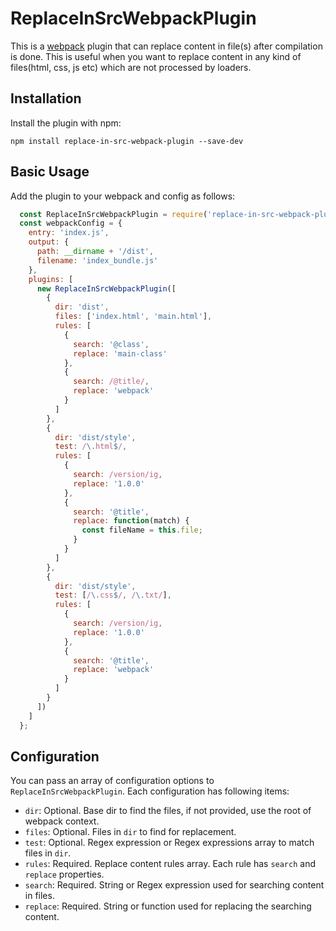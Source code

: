 # ReplaceInSrcWebpackPlugin

This is a [webpack](http://webpack.github.io/) plugin that can replace content in file(s) after compilation is done. This is useful when you want to replace content in any kind of files(html, css, js etc) which are not processed by loaders.

## Installation

Install the plugin with npm:
```shell
npm install replace-in-src-webpack-plugin --save-dev
```

## Basic Usage

Add the plugin to your webpack and config as follows:

```javascript
  const ReplaceInSrcWebpackPlugin = require('replace-in-src-webpack-plugin');
  const webpackConfig = {
    entry: 'index.js',
    output: {
      path: __dirname + '/dist',
      filename: 'index_bundle.js'
    },
    plugins: [
      new ReplaceInSrcWebpackPlugin([
        {
          dir: 'dist',
          files: ['index.html', 'main.html'],
          rules: [
            {
              search: '@class',
              replace: 'main-class'
            },
            {
              search: /@title/,
              replace: 'webpack'
            }
          ]
        }, 
        {
          dir: 'dist/style',
          test: /\.html$/,
          rules: [
            {
              search: /version/ig,
              replace: '1.0.0'
            },
            {
              search: '@title',
              replace: function(match) {
                const fileName = this.file;
              }
            }
          ]
        },
        {
          dir: 'dist/style',
          test: [/\.css$/, /\.txt/],
          rules: [
            {
              search: /version/ig,
              replace: '1.0.0'
            },
            {
              search: '@title',
              replace: 'webpack'
            }
          ]
        }
      ])
    ]
  };
```

## Configuration

You can pass an array of configuration options to `ReplaceInSrcWebpackPlugin`. Each configuration has following items:

- `dir`: Optional. Base dir to find the files, if not provided, use the root of webpack context.
- `files`: Optional. Files in `dir` to find for replacement.
- `test`: Optional. Regex expression or Regex expressions array to match files in `dir`.
- `rules`: Required. Replace content rules array. Each rule has `search` and `replace` properties.
- `search`: Required. String or Regex expression used for searching content in files.
- `replace`: Required. String or function used for replacing the searching content.

